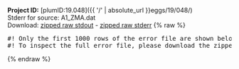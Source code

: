 **Project ID:** [plumID:19.048]({{ '/' | absolute_url }}eggs/19/048/)  
Stderr for source:  A1_ZMA.dat   
Download: [zipped raw stdout](A1_ZMA.dat.plumed.stdout.txt.zip) - [zipped raw stderr](A1_ZMA.dat.plumed.stderr.txt.zip) 
{% raw %}
<pre>
#! Only the first 1000 rows of the error file are shown below
#! To inspect the full error file, please download the zipped raw stderr file above
</pre>
{% endraw %}
